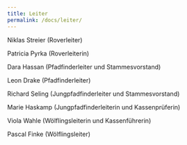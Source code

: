 ```yaml
---
title: Leiter
permalink: /docs/leiter/
---
```




Niklas Streier (Roverleiter)

Patricia Pyrka (Roverleiterin)

Dara Hassan (Pfadfinderleiter und Stammesvorstand)

Leon Drake (Pfadfinderleiter)

Richard Seling (Jungpfadfinderleiter und Stammesvorstand)

Marie Haskamp (Jungpfadfinderleiterin und Kassenprüferin)

Viola Wahle (Wölflingsleiterin und Kassenführerin)

Pascal Finke (Wölflingsleiter)
